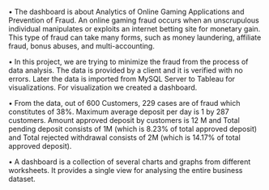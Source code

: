 •	The dashboard is about Analytics of Online Gaming Applications and Prevention of Fraud. An online gaming fraud occurs when an unscrupulous individual manipulates or exploits an internet betting site for monetary gain. This type of fraud can take many forms, such as money laundering, affiliate fraud, bonus abuses, and multi-accounting.

•	In this project, we are trying to minimize the fraud from the process of data analysis. The data is provided by a client and it is verified with no errors. Later the data is imported from MySQL Server to Tableau for visualizations. For visualization we created a dashboard.

•	From the data, out of 600 Customers, 229 cases are of fraud which constitutes of 38%. Maximum average deposit per day is 1 by 287 customers. Amount approved deposit by customers is 12 M and Total pending deposit consists of 1M (which is 8.23% of total approved deposit) and Total rejected withdrawal consists of 2M (which is 14.17% of total approved deposit).

•	A dashboard is a collection of several charts and graphs from different worksheets. It provides a single view for analysing the entire business dataset.
